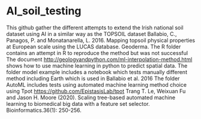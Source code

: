 # AI_soil_testing
This github gather the different attempts to extend the Irish national soil dataset using AI in a similar way as the TOPSOIL dataset 
Ballabio, C., Panagos, P. and Monatanarella, L. 2016. Mapping topsoil physical properties at European scale using the LUCAS database. Geoderma.
The R folder contains an attempt in R to reproduce the method but was not successful
The document http://geologyandpython.com/ml-interpolation-method.html shows how to use machine learning in python to predict spatial data.
The folder model example includes a notebook which tests manually different method including Earth which is used in Ballabio et al. 2016
The folder AutoML includes tests using automated machine learning method choice using Tpot https://github.com/EpistasisLab/tpot
Trang T. Le, Weixuan Fu and Jason H. Moore (2020). Scaling tree-based automated machine learning to biomedical big data with a feature set selector. Bioinformatics.36(1): 250-256.
